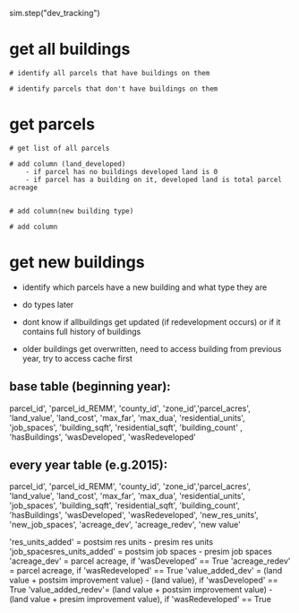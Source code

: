 sim.step("dev_tracking")



# get all buildings

	# identify all parcels that have buildings on them
	
	# identify parcels that don't have buildings on them

# get parcels
	
	# get list of all parcels

	# add column (land_developed)
		- if parcel has no buildings developed land is 0
		- if parcel has a building on it, developed land is total parcel acreage


	# add column(new building type)
	
	# add column
	
	
# get new buildings
 - identify which parcels have a new building and what type they are


- do types later
- dont know if allbuildings get updated (if redevelopment occurs) or if it contains full history of buildings
- older buildings get overwritten, need to access building from previous year, try to access cache first


base table (beginning year):
-------------------------------------
parcel_id', 'parcel_id_REMM', 'county_id', 'zone_id','parcel_acres',  'land_value', 'land_cost', 'max_far', 'max_dua', 'residential_units', 'job_spaces', 'building_sqft', 'residential_sqft',  'building_count' , 'hasBuildings', 'wasDeveloped', 'wasRedeveloped'

every year table (e.g.2015):
--------------------------------------
parcel_id', 'parcel_id_REMM', 'county_id', 'zone_id','parcel_acres',  'land_value', 'land_cost', 'max_far', 'max_dua', 'residential_units', 'job_spaces', 'building_sqft', 'residential_sqft',  'building_count', 'hasBuildings', 'wasDeveloped', 'wasRedeveloped', 'new_res_units', 'new_job_spaces', 'acreage_dev', 'acreage_redev', 'new value'

'res_units_added' = postsim res units - presim res units
'job_spacesres_units_added' = postsim job spaces - presim job spaces
'acreage_dev'  = parcel acreage, if 'wasDeveloped' == True
'acreage_redev'  =  parcel acreage, if 'wasRedeveloped' == True
'value_added_dev' = (land value + postsim improvement value) - (land value), if 'wasDeveloped' == True
'value_added_redev'= (land value + postsim improvement value) - (land value + presim improvement value), if 'wasRedeveloped' == True